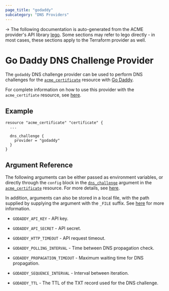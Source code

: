 ```yaml
---
page_title: "godaddy"
subcategory: "DNS Providers"
---
```


-> The following documentation is auto-generated from the ACME
provider's API library [lego](https://go-acme.github.io/lego/).  Some
sections may refer to lego directly - in most cases, these sections
apply to the Terraform provider as well.

# Go Daddy DNS Challenge Provider

The `godaddy` DNS challenge provider can be used to perform DNS challenges for
the [`acme_certificate`][resource-acme-certificate] resource with
[Go Daddy](https://godaddy.com).

[resource-acme-certificate]: ../resources/certificate.md

For complete information on how to use this provider with the `acme_certifiate`
resource, see [here][resource-acme-certificate-dns-challenges].

[resource-acme-certificate-dns-challenges]: ./certificate.md#using-dns-challenges

## Example

```hcl
resource "acme_certificate" "certificate" {
  ...

  dns_challenge {
    provider = "godaddy"
  }
}
```
## Argument Reference

The following arguments can be either passed as environment variables, or
directly through the `config` block in the
[`dns_challenge`][resource-acme-certificate-dns-challenge-arg] argument in the
[`acme_certificate`][resource-acme-certificate] resource. For more details, see
[here][resource-acme-certificate-dns-challenges].

[resource-acme-certificate-dns-challenge-arg]: ./certificate.md#dns_challenge

In addition, arguments can also be stored in a local file, with the path
supplied by supplying the argument with the `_FILE` suffix. See
[here][acme-certificate-file-arg-example] for more information.

[acme-certificate-file-arg-example]: ./certificate.md#using-variable-files-for-provider-arguments

* `GODADDY_API_KEY` - API key.
* `GODADDY_API_SECRET` - API secret.

* `GODADDY_HTTP_TIMEOUT` - API request timeout.
* `GODADDY_POLLING_INTERVAL` - Time between DNS propagation check.
* `GODADDY_PROPAGATION_TIMEOUT` - Maximum waiting time for DNS propagation.
* `GODADDY_SEQUENCE_INTERVAL` - Interval between iteration.
* `GODADDY_TTL` - The TTL of the TXT record used for the DNS challenge.


